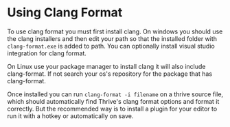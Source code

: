 Using Clang Format
==================

To use clang format you must first install clang. On windows you
should use the clang installers and then edit your path so that the
installed folder with `clang-format.exe` is added to path. You can
optionally install visual studio integration for clang format.

On Linux use your package manager to install clang it will also
include clang-format. If not search your os's repository for the
package that has clang-format.

Once installed you can run `clang-format -i filename` on a thrive
source file, which should automatically find Thrive's clang format
options and format it correctly. But the recommended way is to install
a plugin for your editor to run it with a hotkey or automatically on
save.

